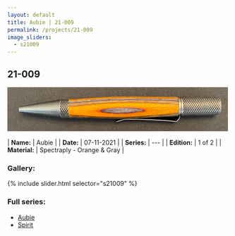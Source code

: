```yaml
---
layout: default
title: Aubie | 21-009
permalink: /projects/21-009
image_sliders:
  - s21009
---
```


## 21-009

![Your Pen](/projects/imgs/21009/header-21-009.png)

| **Name:**     | Aubie       |
| **Date:**     | 07-11-2021  |
| **Series:**   | ---         |
| **Edition:**  | 1 of 2      |
| **Material:** | Spectraply - Orange & Gray |

### Gallery:

{% include slider.html selector="s21009" %}

### Full series:

- [Aubie](/projects/21-009)
- [Spirit](/projects/21-012)
